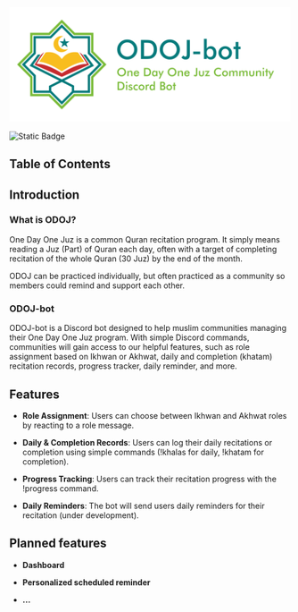 ![banner](img/ODOJ-bot_banner.png)

![Static Badge](https://img.shields.io/badge/development_status-under_development-green)

## Table of Contents

## Introduction

### What is ODOJ?

One Day One Juz is a common Quran recitation program. It simply means reading a Juz (Part) of Quran each day, often with a target of completing recitation of the whole Quran (30 Juz) by the end of the month.

ODOJ can be practiced individually, but often practiced as a community so members could remind and support each other.

### ODOJ-bot

ODOJ-bot is a Discord bot designed to help muslim communities managing their One Day One Juz program. With simple Discord commands, communities will gain access to our helpful features, such as role assignment based on Ikhwan or Akhwat, daily and completion (khatam) recitation records, progress tracker, daily reminder, and more.

## Features

- **Role Assignment**: Users can choose between Ikhwan and Akhwat roles by reacting to a role message.

- **Daily & Completion Records**: Users can log their daily recitations or completion using simple commands (!khalas for daily, !khatam for completion).

- **Progress Tracking**: Users can track their recitation progress with the !progress command.

- **Daily Reminders**: The bot will send users daily reminders for their recitation (under development).

## Planned features

- **Dashboard**

- **Personalized scheduled reminder**

- **...**
